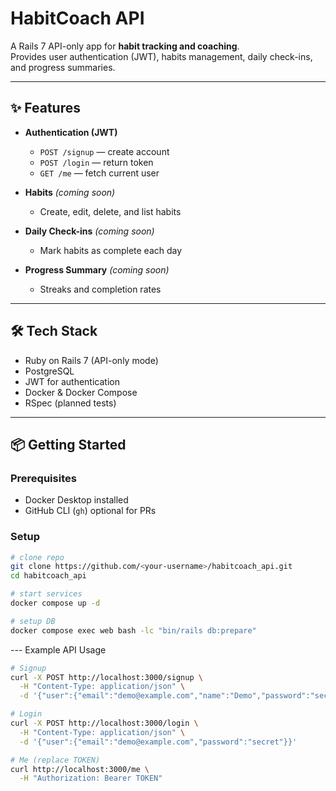 # HabitCoach API

A Rails 7 API-only app for **habit tracking and coaching**.  
Provides user authentication (JWT), habits management, daily check-ins, and progress summaries.  

---

## ✨ Features

- **Authentication (JWT)**
  - `POST /signup` — create account
  - `POST /login` — return token
  - `GET /me` — fetch current user

- **Habits** *(coming soon)*
  - Create, edit, delete, and list habits

- **Daily Check-ins** *(coming soon)*
  - Mark habits as complete each day

- **Progress Summary** *(coming soon)*
  - Streaks and completion rates

---

## 🛠️ Tech Stack

- Ruby on Rails 7 (API-only mode)  
- PostgreSQL  
- JWT for authentication  
- Docker & Docker Compose  
- RSpec (planned tests)  

---

## 📦 Getting Started

### Prerequisites
- Docker Desktop installed  
- GitHub CLI (`gh`) optional for PRs  

### Setup
```bash
# clone repo
git clone https://github.com/<your-username>/habitcoach_api.git
cd habitcoach_api

# start services
docker compose up -d

# setup DB
docker compose exec web bash -lc "bin/rails db:prepare"
```

--- Example API Usage
```bash
# Signup
curl -X POST http://localhost:3000/signup \
  -H "Content-Type: application/json" \
  -d '{"user":{"email":"demo@example.com","name":"Demo","password":"secret","password_confirmation":"secret"}}'

# Login
curl -X POST http://localhost:3000/login \
  -H "Content-Type: application/json" \
  -d '{"user":{"email":"demo@example.com","password":"secret"}}'

# Me (replace TOKEN)
curl http://localhost:3000/me \
  -H "Authorization: Bearer TOKEN"
  ```

